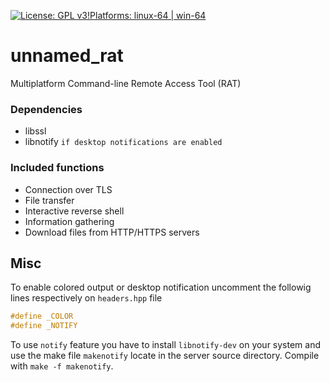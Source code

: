 [![License: GPL v3](https://img.shields.io/badge/License-GPLv3-blue.svg)](https://www.gnu.org/licenses/gpl-3.0)[!Platforms: linux-64 | win-64](https://img.shields.io/badge/platform-linux--64%20|%20win--64-success.svg)
# unnamed_rat
Multiplatform Command-line Remote Access Tool (RAT)

### Dependencies
- libssl
- libnotify `if desktop notifications are enabled`

### Included functions
- Connection over TLS
- File transfer
- Interactive reverse shell
- Information gathering
- Download files from HTTP/HTTPS servers

## Misc
To enable colored output or desktop notification uncomment the followig lines respectively on `headers.hpp` file 
```cpp
#define _COLOR 
#define _NOTIFY
```
To use `notify` feature you have to install `libnotify-dev` on your system and use the make file `makenotify` locate in the server source directory.
Compile with `make -f makenotify`.
